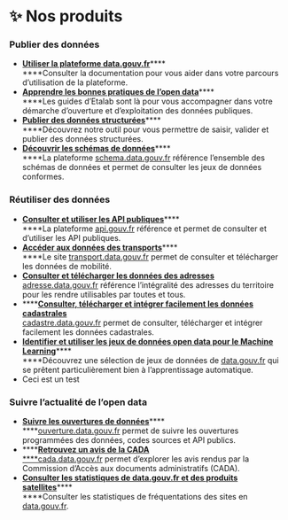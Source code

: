 # ✨ Nos produits

### **Publier des données**

* [**Utiliser la plateforme data.gouv.fr**](https://doc.data.gouv.fr)****\
  ****Consulter la documentation pour vous aider dans votre parcours d’utilisation de la plateforme.
* [**Apprendre les bonnes pratiques de l’open data**](https://guides.etalab.gouv.fr)****\
  ****Les guides d’Etalab sont là pour vous accompagner dans votre démarche d’ouverture et d’exploitation des données publiques.
* [**Publier des données structurées**](https://publier.etalab.studio)****\
  ****Découvrez notre outil pour vous permettre de saisir, valider et publier des données structurées.
* [**Découvrir les schémas de données**](http://schema.data.gouv.fr)****\
  ****La plateforme [schema.data.gouv.fr](http://schema.data.gouv.fr) référence l’ensemble des schémas de données et permet de consulter les jeux de données conformes.

### **Réutiliser des données**

* [**Consulter et utiliser les API publiques**](https://api.gouv.fr)****\
  ****La plateforme [api.gouv.fr](http://api.gouv.fr) référence et permet de consulter et d’utiliser les API publiques.
* [**Accéder aux données des transports**](https://transport.data.gouv.fr)****\
  ****Le site [transport.data.gouv.fr](http://transport.data.gouv.fr) permet de consulter et télécharger les données de mobilité.
* [**Consulter et télécharger les données des adresses**\
  adresse.data.gouv.fr](https://adresse.data.gouv.fr) référence l’intégralité des adresses du territoire pour les rendre utilisables par toutes et tous.
* ****[**Consulter, télécharger et intégrer facilement les données cadastrales**\
  cadastre.data.gouv.fr](https://cadastre.data.gouv.fr) permet de consulter, télécharger et intégrer facilement les données cadastrales.
* [**Identifier et utiliser les jeux de données open data pour le Machine Learning**](https://datascience.etalab.studio/dgml/)****\
  ****Découvrez une sélection de jeux de données de [data.gouv.fr](http://data.gouv.fr) qui se prêtent particulièrement bien à l’apprentissage automatique.
* Ceci est un test&#x20;

### **Suivre l’actualité de l’open data**

* [**Suivre les ouvertures de données**](https://ouverture.data.gouv.fr)****\
  ****[ouverture.data.gouv.fr](http://ouverture.data.gouv.fr) permet de suivre les ouvertures programmées des données, codes sources et API publics.
* ****[**Retrouvez un avis de la CADA**\
  ****cada.data.gouv.fr](https://cada.data.gouv.fr) permet d’explorer les avis rendus par la Commission d’Accès aux documents administratifs (CADA).
* [**Consulter les statistiques de data.gouv.fr et des produits satellites**](https://stats.data.gouv.fr/index.php?module=CoreHome\&action=index\&idSite=109\&period=range\&date=previous30#?idSite=109\&period=range\&date=previous30\&segment=\&category=Dashboard\_Dashboard\&subcategory=1)****\
  ****Consulter les statistiques de fréquentations des sites en [data.gouv.fr](http://data.gouv.fr).
